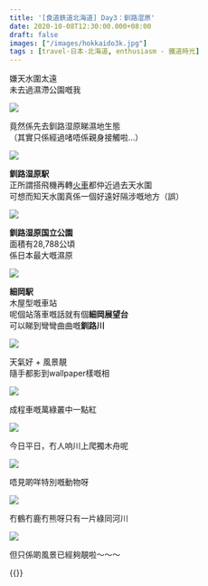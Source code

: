 ```yaml
---
title: '[食道鉄道北海道] Day3：釧路湿原'
date: 2020-10-08T12:30:00.000+08:00
draft: false
images: ["/images/hokkaido3k.jpg"]
tags : [travel-日本-北海道, enthusiasm - 鐵道時光]
---
```


嫌天水圍太遠  
未去過濕滯公園嘅我  

![](/images/hokkaido3k1.jpg)

竟然係先去釧路湿原睇濕地生態  
（其實只係經過啫唔係親身接觸啦...）

![](/images/hokkaido3k2.jpg)

**釧路湿原駅**  
正所謂搭飛機再轉[火車](https://hidie.net/hokkaido3h/)都仲近過去天水圍  
可想而知天水圍真係一個好遠好隔涉嘅地方（誤）  

![](/images/hokkaido3k3.jpg)

**釧路湿原国立公園**  
面積有28,788公頃  
係日本最大嘅濕原  

![](/images/hokkaido3k4.jpg)

**細岡駅**  
木屋型嘅車站  
呢個站落車嘅話就有個**細岡展望台**  
可以睇到彎彎曲曲嘅**釧路川**  

![](/images/hokkaido3k.jpg)

天氣好 + 風景靚  
隨手都影到wallpaper樣嘅相  

![](/images/hokkaido3k5.jpg)

成程車嘅萬綠叢中一點紅  

![](/images/hokkaido3k6.jpg)

今日平日，冇人响川上爬獨木舟呢

![](/images/hokkaido3k7.jpg)

唔見啲咩特別嘅動物呀  

![](/images/hokkaido3k8.jpg)

冇鶴冇鹿冇熊呀只有一片綠同河川  

![](/images/hokkaido3k9.jpg)

但只係啲風景已經夠靚啦～～～  
  
  
  
  
{{<hokkaido>}}
